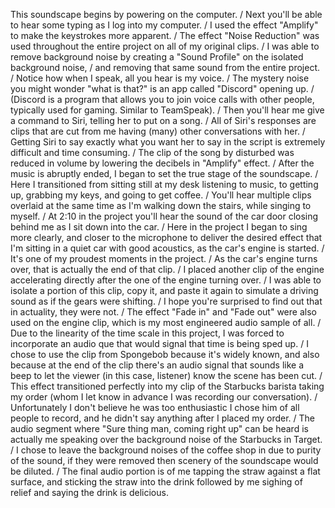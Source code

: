 This soundscape begins by powering on the computer. /
Next you'll be able to hear some typing as I log into my computer. /
I used the effect "Amplify" to make the keystrokes more apparent. /
The effect "Noise Reduction" was used throughout the entire project on all of my original clips. /
I was able to remove background noise by creating a "Sound Profile" on the isolated background noise, /
and removing that same sound from the entire project. /
Notice how when I speak, all you hear is my voice. /
The mystery noise you might wonder "what is that?" is an app called "Discord" opening up. /
(Discord is a program that allows you to join voice calls with other people, typically used for gaming. Similar to TeamSpeak). /
Then you'll hear me give a command to Siri, telling her to put on a song. /
All of Siri's responses are clips that are cut from me having (many) other conversations with her. /
Getting Siri to say exactly what you want her to say in the script is extremely difficult and time consuming. /
The clip of the song by disturbed was reduced in volume by lowering the decibels in "Amplify" effect. /
After the music is abruptly ended, I began to set the true stage of the soundscape. /
Here I transitioned from sitting still at my desk listening to music, to getting up, grabbing my keys, and going to get coffee. /
You'll hear multiple clips overlaid at the same time as I'm walking down the stairs, while singing to myself. /
At 2:10 in the project you'll hear the sound of the car door closing behind me as I sit down into the car. /
Here in the project I began to sing more clearly, and closer to the microphone to deliver the desired effect that I'm sitting in a quiet car with good acoustics, as the car's engine is started. /
It's one of my proudest moments in the project. /
As the car's engine turns over, that is actually the end of that clip. /
I placed another clip of the engine accelerating directly after the one of the engine turning over. /
I was able to isolate a portion of this clip, copy it, and paste it again to simulate a driving sound as if the gears were shifting. /
I hope you're surprised to find out that in actuality, they were not. /
The effect "Fade in" and "Fade out" were also used on the engine clip, which is my most engineered audio sample of all. /
Due to the linearity of the time scale in this project, I was forced to incorporate an audio que that would signal that time is being sped up. /
I chose to use the clip from Spongebob because it's widely known, and also because at the end of the clip there's an audio signal that sounds like a beep to let the viewer (in this case, listener) know the scene has been cut. /
This effect transitioned perfectly into my clip of the Starbucks barista taking my order (whom I let know in advance I was recording our conversation). /
Unfortunately I don't believe he was too enthusiastic I chose him of all people to record, and he didn't say anything after I placed my order. /
The audio segment where "Sure thing man, coming right up" can be heard is actually me speaking over the background noise of the Starbucks in Target. /
I chose to leave the background noises of the coffee shop in due to purity of the sound, if they were removed then scenery of the soundscape would be diluted. /
The final audio portion is of me tapping the straw against a flat surface, and sticking the straw into the drink followed by me sighing of relief and saying the drink is delicious.
